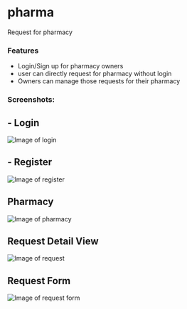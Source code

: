 # pharma
Request for pharmacy

### Features
- Login/Sign up for pharmacy owners
- user can directly request for pharmacy without login
- Owners can manage those requests for their pharmacy

### Screenshots:

## - Login

![Image of login](https://i.stack.imgur.com/KrAl7.png)

## - Register

![Image of register](https://i.stack.imgur.com/670uT.png)

## Pharmacy

![Image of pharmacy](https://i.stack.imgur.com/DMO0h.png)

## Request Detail View

![Image of request](https://i.stack.imgur.com/LZVSd.png)

## Request Form

![Image of request form](https://i.stack.imgur.com/YjV7X.png)
